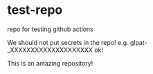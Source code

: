 # test-repo
repo for testing github actions

We should not put secrets in the repo!  e.g. glpat-_XXXXXXXXXXXXXXXXXXXX  ok!

This is an amazing repository!
